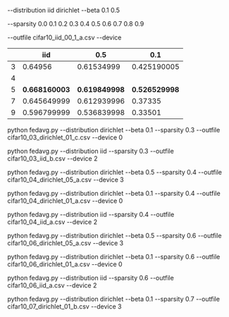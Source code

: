 --distribution iid dirichlet
--beta 0.1 0.5

--sparsity 0.0 0.1 0.2 0.3 0.4 0.5 0.6 0.7 0.8 0.9

--outfile cifar10_iid_00_1_a.csv
--device



|      | iid             | 0.5             | 0.1             |
| ---- | --------------- | --------------- | --------------- |
| 3    | 0.64956         | 0.61534999      | 0.425190005     |
| 4    |                 |                 |                 |
| 5    | **0.668160003** | **0.619849998** | **0.526529998** |
| 7    | 0.645649999     | 0.612939996     | 0.37335         |
| 9    | 0.596799999     | 0.536839998     | 0.33501         |



python fedavg.py --distribution dirichlet --beta 0.1 --sparsity 0.3 --outfile cifar10_03_dirichlet_01_c.csv --device 0

python fedavg.py --distribution iid --sparsity 0.3 --outfile cifar10_03_iid_b.csv --device 2

python fedavg.py --distribution dirichlet --beta 0.5 --sparsity 0.4 --outfile cifar10_04_dirichlet_05_a.csv --device 3

python fedavg.py --distribution dirichlet --beta 0.1 --sparsity 0.4 --outfile cifar10_04_dirichlet_01_a.csv --device 0

python fedavg.py --distribution iid --sparsity 0.4 --outfile cifar10_04_iid_a.csv --device 2

python fedavg.py --distribution dirichlet --beta 0.5 --sparsity 0.6 --outfile cifar10_06_dirichlet_05_a.csv --device 3

python fedavg.py --distribution dirichlet --beta 0.1 --sparsity 0.6 --outfile cifar10_06_dirichlet_01_a.csv --device 0

python fedavg.py --distribution iid --sparsity 0.6 --outfile cifar10_06_iid_a.csv --device 2

python fedavg.py --distribution dirichlet --beta 0.1 --sparsity 0.7 --outfile cifar10_07_dirichlet_01_b.csv --device 3
